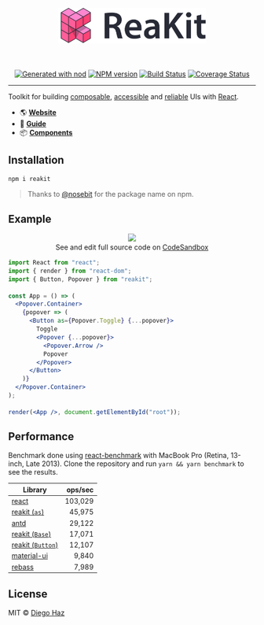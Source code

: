 <p align="center">
  <br><br><br>
  <img src="logo/logo.png" alt="reakit" width="300" />
  <br><br><br><br>
  <a href="https://github.com/diegohaz/nod"><img alt="Generated with nod" src="https://img.shields.io/badge/generator-nod-2196F3.svg?style=flat-square" /></a>
  <a href="https://npmjs.org/package/reakit"><img alt="NPM version" src="https://img.shields.io/npm/v/reakit.svg?style=flat-square" /></a>
  <a href="https://travis-ci.org/diegohaz/reakit"><img alt="Build Status" src="https://img.shields.io/travis/diegohaz/reakit/master.svg?style=flat-square" /></a>
  <a href="https://codecov.io/gh/diegohaz/reakit/branch/master"><img alt="Coverage Status" src="https://img.shields.io/codecov/c/github/diegohaz/reakit/master.svg?style=flat-square" /></a>
</p>

---

Toolkit for building [composable](https://reakit.io/guide/principles/composability), [accessible](https://reakit.io/guide/principles/accessibility) and [reliable](https://reakit.io/guide/principles/reliability) UIs with [React](https://reactjs.org/).

- 🌎 [**Website**](https://reakit.io)
- 📖 [**Guide**](https://reakit.io/guide)
- 📦 [**Components**](https://reakit.io/components)

## Installation

```sh
npm i reakit
```

> Thanks to [@nosebit](https://github.com/nosebit) for the package name on npm.

## Example

<p align="center">
  <img
    src="https://user-images.githubusercontent.com/3068563/35465289-0cb7fe96-02e2-11e8-8bc5-60abcb6e92ac.gif"
    width="200"
  /><br />
  See and edit full source code on <a href="https://codesandbox.io/s/m4n32vjkoj">CodeSandbox</a>
</p>

```jsx
import React from "react";
import { render } from "react-dom";
import { Button, Popover } from "reakit";

const App = () => (
  <Popover.Container>
    {popover => (
      <Button as={Popover.Toggle} {...popover}>
        Toggle
        <Popover {...popover}>
          <Popover.Arrow />
          Popover
        </Popover>
      </Button>
    )}
  </Popover.Container>
);

render(<App />, document.getElementById("root"));
```

## Performance

Benchmark done using [react-benchmark](https://github.com/Rowno/react-benchmark) with MacBook Pro (Retina, 13-inch, Late 2013). Clone the repository and run `yarn && yarn benchmark` to see the results.

| Library | ops/sec |
| ------- | -------:|
| [react](benchmark/cases/react.js) | 103,029 |
| [reakit (`as`)](benchmark/cases/reakit-as.js) | 45,975 |
| [antd](https://github.com/ant-design/ant-design) | 29,122 |
| [reakit (`Base`)](benchmark/cases/reakit-base.js) | 17,071 |
| [reakit (`Button`)](benchmark/cases/reakit-button.js) | 12,107 |
| [material-ui](https://github.com/mui-org/material-ui) | 9,840 |
| [rebass](https://github.com/jxnblk/rebass) | 7,989 |


## License

MIT © [Diego Haz](https://github.com/diegohaz)
